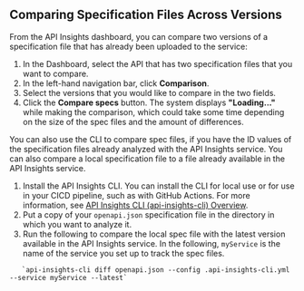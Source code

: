 ## Comparing Specification Files Across Versions

From the API Insights dashboard, you can compare two versions of a specification file that has already been uploaded to the service:

1. In the Dashboard, select the API that has two specification files that you want to compare.
1. In the left-hand navigation bar, click **Comparison**.
1. Select the versions that you would like to compare in the two fields.
1. Click the **Compare specs** button. The system displays **"Loading..."** while making the comparison, which could take some time depending on the size of the spec files and the amount of differences. 

You can also use the CLI to compare spec files, if you have the ID values of the specification files already analyzed with the API Insights service. You can also compare a local specification file to a file already available in the API Insights service.

1. Install the API Insights CLI. You can install the CLI for local use or for use in your CICD pipeline, such as with GitHub Actions. For more information, see [API Insights CLI (api-insights-cli) Overview](../references/clidocs/api-insights-cli.md).
2. Put a copy of your `openapi.json` specification file in the directory in which you want to analyze it.
3. Run the following to compare the local spec file with the latest version available in the API Insights service. In the following, `myService` is the name of the service you set up to track the spec files.

```shell
   `api-insights-cli diff openapi.json --config .api-insights-cli.yml --service myService --latest`
```
